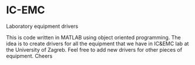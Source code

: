 # IC-EMC
Laboratory equipment drivers

This is code written in MATLAB using object oriented programming. 
The idea is to create drivers for all the equipment that we have in IC&EMC lab at the University of Zagreb.
Feel free to add new drivers for other pieces of equipment.
Cheers
